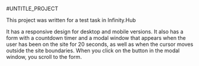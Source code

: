 #UNTITLE_PROJECT

This project was written for a test task in Infinity.Hub

It has a responsive design for desktop and mobile versions.
It also has a form with a countdown timer and a modal window that appears when the user has been on the site for 20 seconds, as well as when the cursor moves outside the site boundaries. When you click on the button in the modal window, you scroll to the form.
